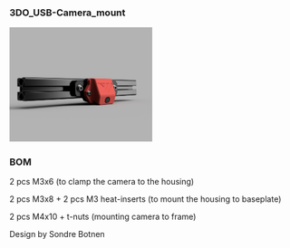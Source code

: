 ### 3DO_USB-Camera_mount

<img src="./3DO_usb_cam.png" width="50%">

### BOM
2 pcs M3x6 (to clamp the camera to the housing)

2 pcs M3x8 + 2 pcs M3 heat-inserts (to mount the housing to baseplate)

2 pcs M4x10 + t-nuts (mounting camera to frame)

Design by Sondre Botnen
